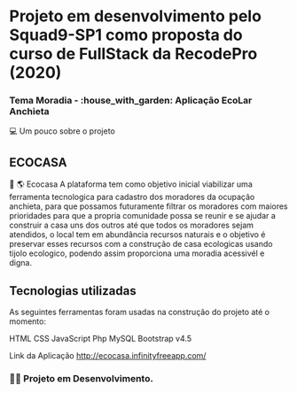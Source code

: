 <h1>Projeto em desenvolvimento pelo Squad9-SP1 como proposta do curso de FullStack da RecodePro (2020)</h1>

<h3>Tema Moradia - :house_with_garden: Aplicação EcoLar Anchieta</h3>

💻 Um pouco sobre o projeto

<h2>ECOCASA</h2>

:deciduous_tree: :earth_americas: Ecocasa
A plataforma tem como objetivo inicial viabilizar uma ferramenta tecnologica para cadastro dos moradores da ocupação anchieta,
para que possamos futuramente filtrar os moradores com maiores prioridades para que a propria comunidade possa se reunir e se ajudar a
construir a casa uns dos outros até que todos os moradores sejam atendidos, o local tem em abundância recursos naturais 
e o objetivo é preservar esses recursos com a construção de casa ecologicas usando tijolo ecologico,
podendo assim proporciona uma moradia acessivél e digna.


<h2>Tecnologias utilizadas</h2>
As seguintes ferramentas foram usadas na construção do projeto até o momento:

HTML
CSS
JavaScript
Php
MySQL
Bootstrap v4.5

Link da Aplicação 
http://ecocasa.infinityfreeapp.com/

<h3> 👩‍💻 Projeto em Desenvolvimento.</h3>
